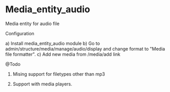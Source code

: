 # Media_entity_audio
Media entity for audio file

Configuration

a) Install media_entity_audio module
b) Go to admin/structure/media/manage/audio/display and change format to "Media file formatter". 
c) Add new media from /media/add link



@Todo 
1) Mising support for filetypes other than mp3

2) Support with media players.
